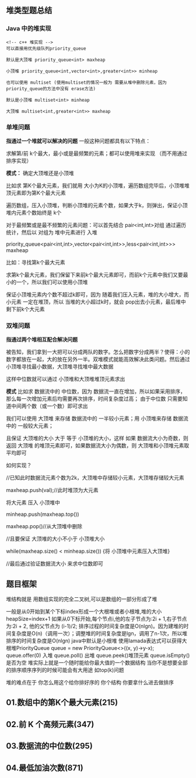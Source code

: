 ## 堆类型题总结
### Java 中的堆实现

```
<!-- c++ 堆实现 -->
可以直接用优先级队列priority_queue

默认是大顶堆 priority_queue<int> maxheap

小顶堆 priority_queue<int,vector<int>,greater<int>> minheap

也可以使用 multiset (使用multiset的情况一般为 需要从堆中删除元素，因为priority_queue的方法中没有 erase方法)

默认是小顶堆 multiset<int> minheap

大顶堆 multiset<int,greater<int>> maxheap
```

### 单堆问题
**指通过一个堆就可以解决的问题**
一般这种问题都具有以下特点：

求解第/前 k个最大，最小或是最频繁的元素；都可以使用堆来实现 （而不用通过排序实现）

**模式：**
确定大顶堆还是小顶堆

比如求 第K个最大元素，我们就用 大小为K的小顶堆，遍历数组完毕后，小顶堆堆顶元素即为第K个最大元素

遍历数组，压入小顶堆，判断小顶堆的元素个数，如果大于k，则弹出，保证小顶堆内元素个数始终是 k个

 

对于最频繁或是最不频繁的元素问题：可以首先结合 pair<int,int>对组 通过遍历统计，然后以 对组为 堆中元素进行 入堆

priority_queue<pair<int,int>,vector<pair<int,int>>,less<pair<int,int>>>  maxheap

 

比如：寻找第k个最大元素

求第k个最大元素，我们保留下来前k个最大元素即可，而前k个元素中我们又要最小的一个，所以我们可以使用小顶堆

保证小顶堆元素内个数不超过k即可，因为 随着我们压入元素，堆的大小增大，而小元素 一定在堆顶，所以 当堆的大小超过k时，就会 pop出去小元素，最后堆中剩下前k个大元素

### 双堆问题
**指通过两个堆相互配合解决问题**

被告知，我们拿到一大把可以分成两队的数字。怎么把数字分成两半？使得：小的数字都放在一起，大的放在另外一半。双堆模式就能高效解决此类问题。然后通过小顶堆寻找最小数据，大顶堆寻找堆中最大数据

这样中位数就可以通过 小顶堆和大顶堆堆顶元素求出

**模式**
比如求 数据流中的 中位数，因为 数据流一直在增加，所以如果采用排序，那么每一次增加元素后均需要再次排序，时间复杂度过高； 由于中位数 只需要知道中间两个数（或一个数）即可求出

我们可以使用 大顶堆 来存储 数据流中的 一半较小元素；用 小顶堆来存储 数据流中的 一般较大元素；

且保证 大顶堆的大小 大于 等于 小顶堆的大小，这样 如果 数据流大小为奇数，则返回 大顶堆 的堆顶元素即可，如果数据流大小为偶数，则 大顶堆和小顶堆元素取平均即可

如何实现？

//已知此时数据流元素个数为2k，大顶堆中存储较小元素，大顶堆存储较大元素

maxheap.push(val);//此时堆顶为大元素

将大元素 压入 小顶堆中

minheap.push(maxheap.top())

maxheap.pop()//从大顶堆中删除

//且要保证 大顶堆的大小不小于 小顶堆大小

while(maxheap.size() < minheap.size()) {将 小顶堆中元素压入大顶堆}

//最后通过验证数据流大小 来求中位数即可

## 题目框架
堆结构就是 用数组实现的完全二叉树,可以是数组的一部分形成了堆

一般是从0开始到某个下标index形成一个大根堆或者小根堆,堆的大小heapSize=index+1
如果从0下标开始,每个节点i,他的左子节点为:2i + 1,右子节点为:2i + 2, 他的父节点为 (i-1)/2;
排序过程的时间复杂度是O(nlgn)。因为建堆的时间复杂度是O(n)（调用一次）；调整堆的时间复杂度是lgn，调用了n-1次，所以堆排序的时间复杂度是O(nlgn)
java中默认是小根堆 使用lamada表达式可以获得大根堆PriorityQueue queue = new PriorityQueue<>((x, y)->y-x);
queue.offer(0) 入堆 queue.poll() 出堆 queue.peek()堆顶元素
queue.isEmpty() 是否为空
堆实际上就是一个随时能给你最大值的一个数据结构 当你不是想要全部的排序顺序序列的时候可能会有大用途 如top(k)问题

堆的难点在于 你怎么用这个给你排好序的 你个结构 你要拿什么进去做排序



## 01.数组中的第K个最大元素(215)

## 02.前 K 个高频元素(347)

## 03.数据流的中位数(295)

## 04.最低加油次数(871)



